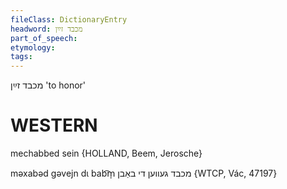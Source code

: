 ```yaml
---
fileClass: DictionaryEntry
headword: מכבד זײַן
part_of_speech: 
etymology: 
tags: 
---
```

מכבד זײַן
'to honor'

WESTERN
========

mechabbed sein {HOLLAND, Beem, Jerosche}

məxabəd gəvejn dɩ bab͡m̩ מכבד געווען די באַבן {WTCP, Vác, 47197}
